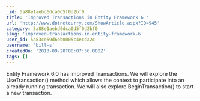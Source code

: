 ```yaml
---
_id: 5a88e1aebd6dca0d5f0d2bf0
title: 'Improved Transactions in Entity Framework 6 '
url: 'http://www.dotnetcurry.com/ShowArticle.aspx?ID=945'
category: 5a88e1aebd6dca0d5f0d2bf0
slug: 'improved-transactions-in-entity-framework-6'
user_id: 5a83ce59d6eb0005c4ecda2c
username: 'bill-s'
createdOn: '2013-09-28T08:07:36.000Z'
tags: []
---
```


Entity Framework 6.0 has improved Transactions. We will explore the  UseTransaction() method which allows the context to participate into an already running transaction. We will also explore BeginTransaction() to start a new transaction.
